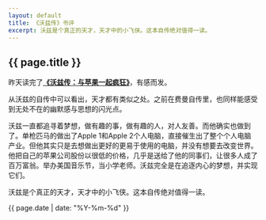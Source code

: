 ```yaml
---
layout: default
title: 《沃兹传》书评
excerpt: 沃兹是个真正的天才，天才中的小飞侠。这本自传绝对值得一读。
---
```

{{ page.title }}
----------------

昨天读完了[**《沃兹传：与苹果一起疯狂》**](http://www.duokan.com/book/37274)，有感而发。

从沃兹的自传中可以看出，天才都有类似之处。之前在费曼自传里，也同样能感受到无处不在的幽默感与思想的闪光点。

沃兹一直都追寻着梦想，做有趣的事，做有趣的人，对人友善。而他确实也做到了。单枪匹马的做出了Apple 1和Apple 2个人电脑，直接催生出了整个个人电脑产业。但他其实只是去想做出更好的更易于使用的电脑，并没有想要去改变世界。他把自己的苹果公司股份以很低的价格，几乎是送给了他的同事们，让很多人成了百万富翁。举办美国音乐节，当小学老师。沃兹完全是在追逐内心的梦想，并实现它们。

沃兹是个真正的天才，天才中的小飞侠。这本自传绝对值得一读。

{{ page.date | date: "%Y-%m-%d" }}
